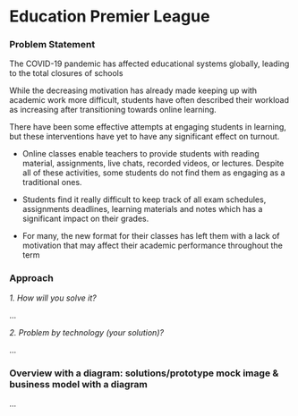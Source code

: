 # Education Premier League


### Problem Statement

The COVID-19 pandemic has affected educational systems globally, leading to the total closures of schools

While the decreasing motivation has already made keeping up with academic work more difficult, students have often described their workload as increasing after transitioning towards online learning.

There have been some effective attempts at engaging students in learning, but these interventions have yet to have any significant 
effect on turnout. 

- Online classes enable teachers to provide students with reading material, assignments, live chats, recorded videos, or lectures.
Despite all of these activities, some students do not find them as engaging as a traditional ones.

- Students find it really difficult to keep track of all exam schedules, assignments deadlines, learning materials and notes which has a significant impact on their grades.

- For many, the new format for their classes has left them with a lack of motivation that may affect their academic performance throughout the term




### Approach


*1. How will you solve it?*

...


*2. Problem by technology (your solution)?*

...


### Overview with a diagram: solutions/prototype mock image & business model with a diagram


...
